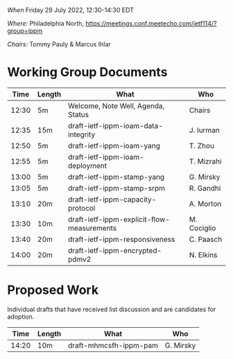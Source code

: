 *When*   Friday 29 July 2022, 12:30-14:30 EDT

*Where:*  Philadelphia North, https://meetings.conf.meetecho.com/ietf114/?group=ippm

*Chairs:* Tommy Pauly & Marcus Ihlar

# Working Group Documents

| Time    | Length | What                                        | Who          |
|---------|--------|---------------------------------------------|--------------|
| 12:30   | 5m     | Welcome, Note Well, Agenda, Status          | Chairs       |
| 12:35   | 15m    | draft-ietf-ippm-ioam-data-integrity         | J. Iurman    |
| 12:50   | 5m     | draft-ietf-ippm-ioam-yang                   | T. Zhou      |
| 12:55   | 5m     | draft-ietf-ippm-ioam-deployment             | T. Mizrahi   |
| 13:00   | 5m     | draft-ietf-ippm-stamp-yang                  | G. Mirsky    |
| 13:05   | 5m     | draft-ietf-ippm-stamp-srpm                  | R. Gandhi    |
| 13:10   | 20m    | draft-ietf-ippm-capacity-protocol           | A. Morton    |
| 13:30   | 10m    | draft-ietf-ippm-explicit-flow-measurements  | M. Cociglio  |
| 13:40   | 20m    | draft-ietf-ippm-responsiveness              | C. Paasch    |
| 14:00   | 20m    | draft-ietf-ippm-encrypted-pdmv2             | N. Elkins    |

# Proposed Work

Individual drafts that have received list discussion and are candidates for adoption.

| Time    | Length | What                                        | Who          |
|---------|--------|---------------------------------------------|--------------|
| 14:20   | 10m    | draft-mhmcsfh-ippm-pam                      | G. Mirsky    |
